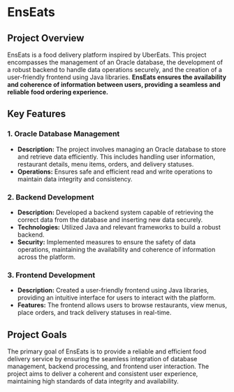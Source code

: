 # EnsEats

## Project Overview

EnsEats is a food delivery platform inspired by UberEats. This project encompasses the management of an Oracle database, the development of a robust backend to handle data operations securely, and the creation of a user-friendly frontend using Java libraries. **EnsEats ensures the availability and coherence of information between users, providing a seamless and reliable food ordering experience.**

## Key Features

### 1. Oracle Database Management

- **Description:** The project involves managing an Oracle database to store and retrieve data efficiently. This includes handling user information, restaurant details, menu items, orders, and delivery statuses.
- **Operations:** Ensures safe and efficient read and write operations to maintain data integrity and consistency.

### 2. Backend Development

- **Description:** Developed a backend system capable of retrieving the correct data from the database and inserting new data securely.
- **Technologies:** Utilized Java and relevant frameworks to build a robust backend.
- **Security:** Implemented measures to ensure the safety of data operations, maintaining the availability and coherence of information across the platform.

### 3. Frontend Development

- **Description:** Created a user-friendly frontend using Java libraries, providing an intuitive interface for users to interact with the platform.
- **Features:** The frontend allows users to browse restaurants, view menus, place orders, and track delivery statuses in real-time.

## Project Goals

The primary goal of EnsEats is to provide a reliable and efficient food delivery service by ensuring the seamless integration of database management, backend processing, and frontend user interaction. The project aims to deliver a coherent and consistent user experience, maintaining high standards of data integrity and availability.

